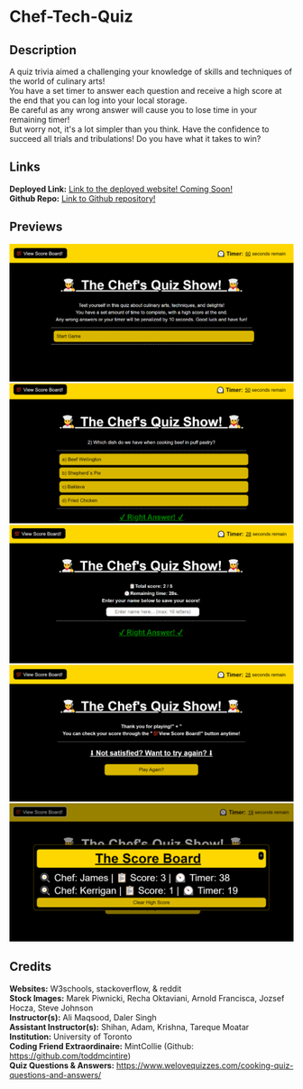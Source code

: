 # Chef-Tech-Quiz

## Description
A quiz trivia aimed a challenging your knowledge of skills and techniques of the world of culinary arts! <br>
You have a set timer to answer each question and receive a high score at the end that you can log into your local storage. <br>
Be careful as any wrong answer will cause you to lose time in your remaining timer! <br>
But worry not, it's a lot simpler than you think. Have the confidence to succeed all trials and tribulations! Do you have what it takes to win? <br>

## Links
**Deployed Link:** [Link to the deployed website! Coming Soon!]() <br>
**Github Repo:** [Link to Github repository!](https://github.com/Heaveness/chef-tech-quiz) <br>

## Previews
![Website Preview Image.](/assets/images/website-preview-1.png) <br>
![Website Preview Image.](/assets/images/website-preview-2.png) <br>
![Website Preview Image.](/assets/images/website-preview-3.png) <br>
![Website Preview Image.](/assets/images/website-preview-4.png) <br>
![Website Preview Image.](/assets/images/website-preview-5.png) <br>

## Credits

**Websites:** W3schools, stackoverflow, & reddit <br>
**Stock Images:** Marek Piwnicki, Recha Oktaviani, Arnold Francisca, Jozsef Hocza, Steve Johnson <br>
**Instructor(s):** Ali Maqsood, Daler Singh <br>
**Assistant Instructor(s):** Shihan, Adam, Krishna, Tareque Moatar <br>
**Institution:** University of Toronto <br>
**Coding Friend Extraordinaire:** MintCollie (Github: https://github.com/toddmcintire)<br>
**Quiz Questions & Answers:** https://www.welovequizzes.com/cooking-quiz-questions-and-answers/ <br>